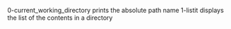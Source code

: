 0-current_working_directory prints the absolute path name 
1-listit displays the list of the contents in a directory
